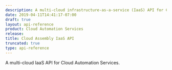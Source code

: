 ```yaml
---
description: A multi-cloud infrastructure-as-a-service (IaaS) API for Cloud Automation Services.
date: 2019-04-11T14:41:17-07:00
draft: true
layout: api-reference
product: Cloud Automation Services
release:
title: Cloud Assembly IaaS API
truncated: true
type: api-reference
---
```

A multi-cloud IaaS API for Cloud Automation Services.

